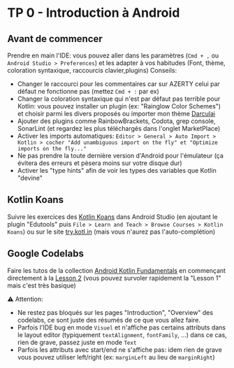 # TP 0 - Introduction à Android

## Avant de commencer

Prendre en main l'IDE: vous pouvez aller dans les paramètres (`Cmd + ,` ou  `Android Studio > Preferences`) et les adapter à vos habitudes (Font, thème, coloration syntaxique, raccourcis clavier,plugins)
Conseils:

- Changer le raccourci pour les commentaires car sur AZERTY celui par défaut ne fonctionne pas (mettez `Cmd + :` par ex)
- Changer la coloration syntaxique qui n'est par défaut pas terrible pour Kotlin: vous pouvez installer un plugin (ex: "Rainglow Color Schemes") et choisir parmi les divers proposés ou importer mon thème [Darculai](./assets/Darculai_cyrilfind.icls)
- Ajouter des plugins comme RainbowBrackets, Codota, grep console, SonarLint (et regardez les plus téléchargés dans l'onglet MarketPlace)
- Activer les imports automatiques: `Editor > General > Auto Import > Kotlin > cocher "Add unambiguous import on the fly" et "Optimize imports on the fly..."`
- Ne pas prendre la toute dernière version d'Android pour l'émulateur (ça évitera des erreurs et pèsera moins sur votre disque dur)
- Activer les "type hints" afin de voir les types des variables que Kotlin "devine"

## Kotlin Koans

Suivre les exercices des [Kotlin Koans](https://try.kotlinlang.org) dans Android Studio (en ajoutant le plugin "Edutools" puis `File > Learn and Teach > Browse Courses > Kotlin Koans`) ou sur le site [try.kotl.in](https://try.kotl.in) (mais vous n'aurez pas l'auto-complétion)

## Google Codelabs

Faire les tutos de la collection
[Android Kotlin Fundamentals](https://codelabs.developers.google.com/android-kotlin-fundamentals/) en commençant directement à la [Lesson 2](https://codelabs.developers.google.com/codelabs/kotlin-android-training-linear-layout#0) (vous pouvez survoler rapidement la "Lesson 1" mais c'est très basique)

⚠️ Attention:

- Ne restez pas bloqués sur les pages "Introduction", "Overview" des codelabs, ce sont juste des résumés de ce que vous allez faire.
- Parfois l'IDE bug en mode `Visuel` et n'affiche pas certains attributs dans le layout editor (typiquement `textAlignment`, `fontFamily`, ...) dans ce cas, rien de grave, passez juste en mode `Text`
- Parfois les attributs avec start/end ne s'affiche pas: idem rien de grave vous pouvez utiliser left/right (ex: `marginLeft` au lieu de `marginRight`)
